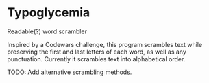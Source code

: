 # Typoglycemia
Readable(?) word scrambler

Inspired by a Codewars challenge, this program scrambles text while preserving the first and last letters of each word,
as well as any punctuation.  Currently it scrambles text into alphabetical order.

TODO:  Add alternative scrambling methods.
